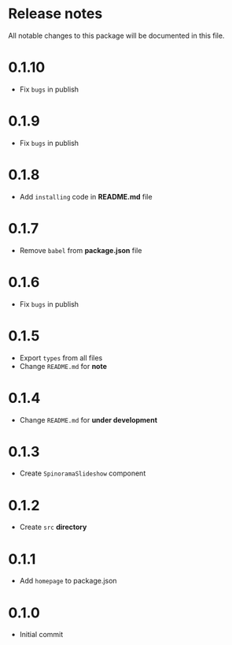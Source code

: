 # Release notes
All notable changes to this package will be documented in this file.

# 0.1.10
- Fix `bugs` in publish

# 0.1.9
- Fix `bugs` in publish

# 0.1.8
- Add `installing` code in **README.md** file

# 0.1.7
- Remove `babel` from **package.json** file

# 0.1.6
- Fix `bugs` in publish

# 0.1.5
- Export `types` from all files
- Change `README.md` for **note**

# 0.1.4
- Change `README.md` for **under development**

# 0.1.3
- Create `SpinoramaSlideshow` component

# 0.1.2
- Create `src` **directory**

# 0.1.1
- Add `homepage` to package.json

# 0.1.0
- Initial commit
